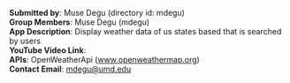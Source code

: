**Submitted by**: Muse Degu (directory id: mdegu) </br>
**Group Members**: Muse Degu (mdegu) </br>
**App Description**: Display weather data of us states based that is searched by users</br>
**YouTube Video Link**:  </br>
**APIs**: OpenWeatherApi (www.openweathermap.org) </br>
**Contact Email**: mdegu@umd.edu </br>
